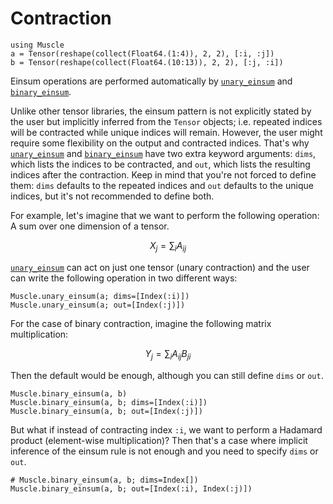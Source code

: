 # Contraction

```@setup tensor
using Muscle
a = Tensor(reshape(collect(Float64.(1:4)), 2, 2), [:i, :j])
b = Tensor(reshape(collect(Float64.(10:13)), 2, 2), [:j, :i])
```

Einsum operations are performed automatically by [`unary_einsum`](@ref) and [`binary_einsum`](@ref).

Unlike other tensor libraries, the einsum pattern is not explicitly stated by the user but implicitly inferred from the `Tensor` objects; i.e. repeated indices will be contracted while unique indices will remain.
However, the user might require some flexibility on the output and contracted indices.
That's why [`unary_einsum`](@ref) and [`binary_einsum`](@ref) have two extra keyword arguments: `dims`, which lists the indices to be contracted, and `out`, which lists the resulting indices after the contraction.
Keep in mind that you're not forced to define them: `dims` defaults to the repeated indices and `out` defaults to the unique indices, but it's not recommended to define both.

For example, let's imagine that we want to perform the following operation: A sum over one dimension of a tensor.

```math
X_j = \sum_i A_{ij}
```

[`unary_einsum`](@ref) can act on just one tensor (unary contraction) and the user can write the following operation in two different ways:

```@repl tensor
Muscle.unary_einsum(a; dims=[Index(:i)])
Muscle.unary_einsum(a; out=[Index(:j)])
```

For the case of binary contraction, imagine the following matrix multiplication:

```math
Y_j = \sum_i A_{ij} B_{ji}
```

Then the default would be enough, although you can still define `dims` or `out`.

```@repl tensor
Muscle.binary_einsum(a, b)
Muscle.binary_einsum(a, b; dims=[Index(:i)])
Muscle.binary_einsum(a, b; out=[Index(:j)])
```

But what if instead of contracting index `:i`, we want to perform a Hadamard product (element-wise multiplication)? Then that's a case where implicit inference of the einsum rule is not enough and you need to specify `dims` or `out`.

```@repl tensor
# Muscle.binary_einsum(a, b; dims=Index[])
Muscle.binary_einsum(a, b; out=[Index(:i), Index(:j)])
```
